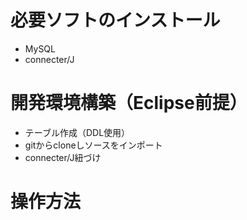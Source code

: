 # 必要ソフトのインストール
- MySQL
- connecter/J
# 開発環境構築（Eclipse前提）
- テーブル作成（DDL使用）
- gitからcloneしソースをインポート
- connecter/J紐づけ
# 操作方法